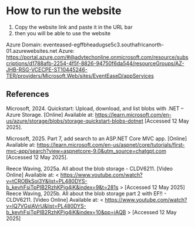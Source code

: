 # How to run the website
1. Copy the website link and paste it in the URL bar
2. then you will be able to use the website

Azure Domain:
eventeased-egffbheadugse5c3.southafricanorth-01.azurewebsites.net
Azure:
https://portal.azure.com/#@advtechonline.onmicrosoft.com/resource/subscriptions/d1788afb-2254-4f5f-8826-94750f6da544/resourceGroups/AZ-JHB-RSG-VCECPE-ST10445246-TER/providers/Microsoft.Web/sites/EventEaseD/appServices

## References

Microsoft, 2024. Quickstart: Upload, download, and list blobs with .NET – Azure Storage. [Online]
Available at: https://learn.microsoft.com/en-us/azure/storage/blobs/storage-quickstart-blobs-dotnet
[Accessed 12 May 2025].

Microsoft, 2025. Part 7, add search to an ASP.NET Core MVC app. [Online] 
Available at: https://learn.microsoft.com/en-us/aspnet/core/tutorials/first-mvc-app/search?view=aspnetcore-9.0&utm_source=chatgpt.com
[Accessed 12 May 2025].

Reece Waving, 2025a. All about the blob storage - CLDV6211. [Video Online] Available at: 
< https://www.youtube.com/watch?v=tCROBkSoi3Y&list=PL480DYS-b_kevhFsiTpPIB2RzhKPig4iK&index=9&t=281s > [Accessed 12 May 2025]
Reece Waving, 2025b. All about the blob storage part 2 with EF!! - CLDV6211. [Video Online] Available at: < https://www.youtube.com/watch?v=lQ7VGslAVrU&list=PL480DYS-b_kevhFsiTpPIB2RzhKPig4iK&index=10&pp=iAQB > [Accessed 12 May 2025]
